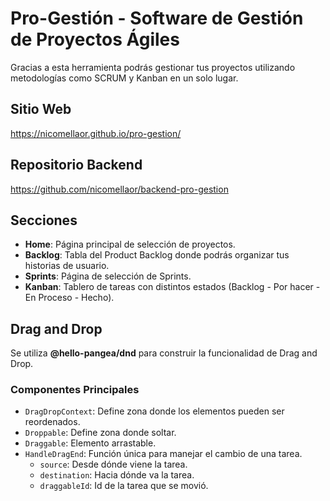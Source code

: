 # Pro-Gestión - Software de Gestión de Proyectos Ágiles
Gracias a esta herramienta podrás gestionar tus proyectos utilizando metodologías como SCRUM y Kanban en un solo lugar. 

## Sitio Web
https://nicomellaor.github.io/pro-gestion/

## Repositorio Backend
https://github.com/nicomellaor/backend-pro-gestion

## Secciones
- **Home**: Página principal de selección de proyectos.
- **Backlog**: Tabla del Product Backlog donde podrás organizar tus historias de usuario.
- **Sprints**: Página de selección de Sprints.
- **Kanban**: Tablero de tareas con distintos estados (Backlog - Por hacer - En Proceso - Hecho).

## Drag and Drop
Se utiliza **@hello-pangea/dnd** para construir la funcionalidad de Drag and Drop.

### Componentes Principales
- `DragDropContext`: Define zona donde los elementos pueden ser reordenados.
- `Droppable`: Define zona donde soltar.
- `Draggable`: Elemento arrastable.
- `HandleDragEnd`: Función única para manejar el cambio de una tarea.
    - `source`: Desde dónde viene la tarea.
    - `destination`: Hacia dónde va la tarea.
    - `draggableId`: Id de la tarea que se movió.